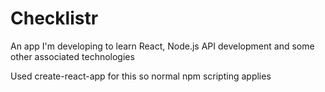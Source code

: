 # Checklistr #

An app I'm developing to learn React, Node.js API development and some other associated technologies

Used create-react-app for this so normal npm scripting applies
